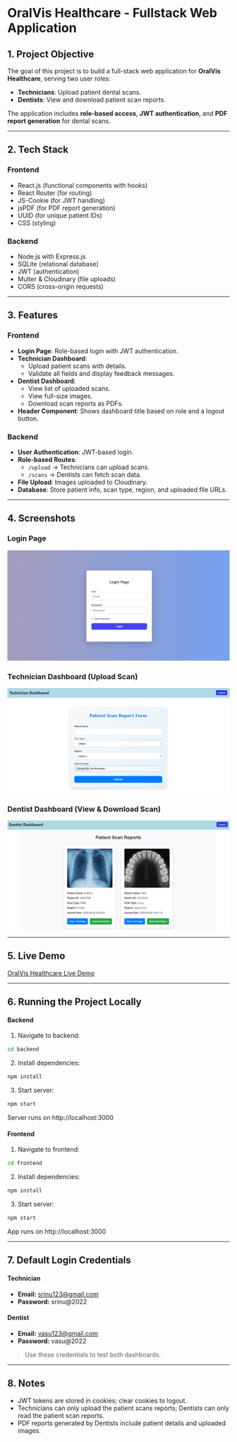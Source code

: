 # OralVis Healthcare - Fullstack Web Application

## 1. Project Objective

The goal of this project is to build a full-stack web application for **OralVis Healthcare**, serving two user roles:

- **Technicians**: Upload patient dental scans.
- **Dentists**: View and download patient scan reports.

The application includes **role-based access**, **JWT authentication**, and **PDF report generation** for dental scans.

---

## 2. Tech Stack

### Frontend
- React.js (functional components with hooks)
- React Router (for routing)
- JS-Cookie (for JWT handling)
- jsPDF (for PDF report generation)
- UUID (for unique patient IDs)
- CSS (styling)

### Backend
- Node.js with Express.js
- SQLite (relational database)
- JWT (authentication)
- Multer & Cloudinary (file uploads)
- CORS (cross-origin requests)

---

## 3. Features

### Frontend
- **Login Page**: Role-based login with JWT authentication.
- **Technician Dashboard**:
  - Upload patient scans with details.
  - Validate all fields and display feedback messages.
- **Dentist Dashboard**:
  - View list of uploaded scans.
  - View full-size images.
  - Download scan reports as PDFs.
- **Header Component**: Shows dashboard title based on role and a logout button.

### Backend
- **User Authentication**: JWT-based login.
- **Role-based Routes**:
  - `/upload` → Technicians can upload scans.
  - `/scans` → Dentists can fetch scan data.
- **File Upload**: Images uploaded to Cloudinary.
- **Database**: Store patient info, scan type, region, and uploaded file URLs.

---

## 4. Screenshots

### Login Page
![Login Page](images/login-page.png)

### Technician Dashboard (Upload Scan)
![Technician Dashboard](images/technician-page.png)

### Dentist Dashboard (View & Download Scan)
![Dentist Dashboard](images/dentist-page.png)

---

## 5. Live Demo
[OralVis Healthcare Live Demo](https://srinivas-oralvis-healthcare-fronten.vercel.app/)

---

## 6. Running the Project Locally

#### Backend
1. Navigate to backend:

```bash
cd backend
```

2. Install dependencies:

```bash
npm install
```

3. Start server:

```bash
npm start
```

Server runs on http://localhost:3000

#### Frontend
1. Navigate to frontend:

```bash
cd frontend
```

2. Install dependencies:

```bash
npm install
```

3. Start server:

```bash
npm start
```

App runs on http://localhost:3000

---

## 7. Default Login Credentials

#### Technician
- **Email:** srinu123@gmail.com
- **Password:** srinu@2022

#### Dentist
- **Email:** vasu123@gmail.com
- **Password:** vasu@2022

> Use these credentials to test both dashboards.

---

## 8. Notes
- JWT tokens are stored in cookies; clear cookies to logout.
- Technicians can only upload the patient scans reports; Dentists can only read the patient scan reports.
- PDF reports generated by Dentists include patient details and uploaded images.
